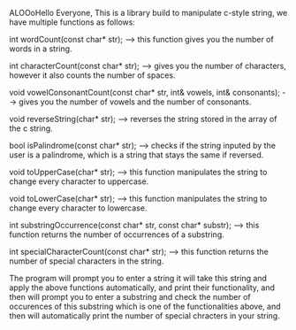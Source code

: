 ALOOoHello Everyone,
This is a library build to manipulate c-style string, we have multiple functions as follows:

int wordCount(const char* str); --> this function gives you the number of words in a string.

int characterCount(const char* str); --> gives you the number of characters, however it also counts the number of spaces.

void vowelConsonantCount(const char* str, int& vowels, int& consonants); --> gives you the number of vowels and the number of consonants.

void reverseString(char* str); --> reverses the string stored in the array of the c string.

bool isPalindrome(const char* str); --> checks if the string inputed by the user is a palindrome, which is a string that stays the same if reversed.

void toUpperCase(char* str); --> this function manipulates the string to change every character to uppercase.

void toLowerCase(char* str); --> this function manipulates the string to change every character to lowercase.

int substringOccurrence(const char* str, const char* substr); --> this function returns the number of occurrences of a substring.

int specialCharacterCount(const char* str); --> this function returns the number of special characters in the string.

The program will prompt you to enter a string it will take this string and apply the above functions automatically, and print their functionality, and then will prompt you to enter a substring and check the number of occurences of this substring which is one of the functionalities above, and then will automatically print the number of special chracters in your string.